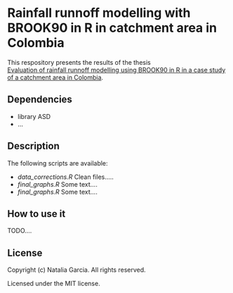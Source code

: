 # Rainfall runnoff modelling with BROOK90 in R in catchment area in Colombia

This respository presents the results of the thesis  
[Evaluation of rainfall runnoff modelling using BROOK90 in R in a case study of a catchment area in Colombia](http://b.link/brook83).

## Dependencies

- library ASD
- ...

## Description

The following scripts are available:

- *data_corrections.R* Clean files.....
- *final_graphs.R* Some text....
- *final_graphs.R*  Some text....

## How to use it

TODO....

## License
Copyright (c) Natalia Garcia. All rights reserved.

Licensed under the MIT license.

